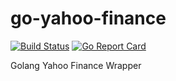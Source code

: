 # go-yahoo-finance

[![Build Status](https://travis-ci.org/jasonlam604/yahoofinance.svg?branch=master)](https://travis-ci.org/jasonlam604/yahoofinance) [![Go Report Card](https://goreportcard.com/badge/github.com/jasonlam604/yahoofinance)](https://goreportcard.com/report/github.com/jasonlam604/yahoofinance)

Golang Yahoo Finance Wrapper
